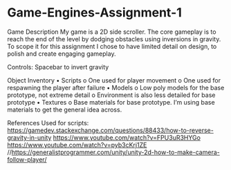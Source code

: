 # Game-Engines-Assignment-1

Game Description
My game is a 2D side scroller. The core gameplay is to reach the end of the level by dodging obstacles using inversions in gravity.  
To scope it for this assignment I chose to have limited detail on design, to polish and create engaging gameplay.

Controls:
Spacebar to invert gravity

Object Inventory
•	Scripts 
o	One used for player movement
o	One used for respawning the player after failure
•	Models
o	Low poly models for the base prototype, not extreme detail
o	Environment is also less detailed for base prototype
•	Textures
o	Base materials for base prototype. I’m using base materials to get the general idea across.


References Used for scripts:
https://gamedev.stackexchange.com/questions/88433/how-to-reverse-gravity-in-unity
https://www.youtube.com/watch?v=FPU3uR3HYGo
https://www.youtube.com/watch?v=pyb3cKrj1ZE
//https://generalistprogrammer.com/unity/unity-2d-how-to-make-camera-follow-player/
